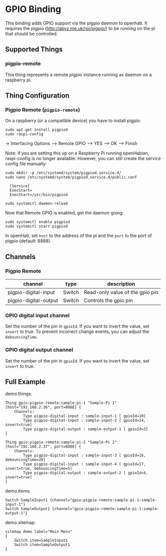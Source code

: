 # GPIO Binding

This binding adds GPIO support via the pigpio daemon to openhab.
It requires the pigpio (http://abyz.me.uk/rpi/pigpio/) to be running on the pi that should be controlled.

## Supported Things

### pigpio-remote

This thing represents a remote pigpio instance running as daemon on a raspberry pi.

## Thing Configuration

### Pigpio Remote  (`pigpio-remote`)

On a raspberry (or a compatible device) you have to install pigpio:

```
sudo apt-get install pigpiod
sudo raspi-config 
```

-> Interfacing Options --> Remote GPIO --> YES --> OK --> Finish

Note: if you are setting this up on a Raspberry Pi running openHabian, raspi-config is no longer available. However, you can still create the service config file manually:

```
sudo mkdir -p /etc/systemd/system/pigpiod.service.d/
sudo nano /etc/systemd/system/pigpiod.service.d/public.conf
```
      [Service]
      ExecStart=
      ExecStart=/usr/bin/pigpiod
```
sudo systemctl daemon-reload
```
Now that Remote GPIO is enabled, get the daemon going:
```
sudo systemctl enable pigpiod 
sudo systemctl start pigpiod
```

In openHab, set `host` to the address of the pi and the `port` to the port of pigpio (default: 8888).

## Channels

### Pigpio Remote

| channel               | type   | description                     |
|-----------------------|--------|---------------------------------|
| pigpio-digital-input  | Switch | Read-only value of the gpio pin |
| pigpio-digital-output | Switch | Controls the gpio pin           |

### GPIO digital input channel

Set the number of the pin in `gpioId`.
If you want to invert the value, set `invert` to true.
To prevent incorrect change events, you can adjust the `debouncingTime`.

### GPIO digital output channel

Set the number of the pin in `gpioId`.
If you want to invert the value, set `invert` to true.

## Full Example


demo.things:

```
Thing gpio:pigpio-remote:sample-pi-1 "Sample-Pi 1" [host="192.168.2.36", port=8888] {
    Channels:
        Type pigpio-digital-input : sample-input-1 [ gpioId=10]
        Type pigpio-digital-input : sample-input-2 [ gpioId=14, invert=true]
        Type pigpio-digital-output : sample-output-1 [ gpioId=3]
}

Thing gpio:pigpio-remote:sample-pi-2 "Sample-Pi 2" [host="192.168.2.37", port=8888] {
    Channels:
        Type pigpio-digital-input : sample-input-3 [ gpioId=16, debouncingTime=20]
        Type pigpio-digital-input : sample-input-4 [ gpioId=17, invert=true, debouncingTime=5]
        Type pigpio-digital-output : sample-output-2 [ gpioId=4, invert=true]
}
```

demo.items:

```
Switch SampleInput1 {channel="gpio:pigpio-remote:sample-pi-1:sample-input-1"}
Switch SampleOutput1 {channel="gpio:pigpio-remote:sample-pi-1:sample-output-1"}
```

demo.sitemap:

```
sitemap demo label="Main Menu"
{
    Switch item=SampleInput1
    Switch item=SampleOutput1
}
```
